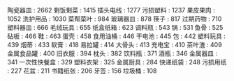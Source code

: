陶瓷器皿 : 2662
剩饭剩菜 : 1415
插头电线 : 1277
污损塑料 : 1237
果皮果肉 : 1052
洗护用品 : 1030
菜帮菜叶 : 984
玻璃器皿 : 878
筷子 : 817
过期药物 : 710
塑料器皿 : 666
毛绒玩具 : 655
纸盒纸箱 : 623
调料瓶 : 543
锅 : 531
鱼骨 : 525
砧板 : 466
鞋 : 463
蛋壳 : 458
食用油桶 : 446
干电池 : 445
包 : 442
塑料玩具 : 439
烟蒂 : 433
软膏 : 418
易拉罐 : 414
大骨头 : 413
充电宝 : 410
茶叶渣 : 409
金属食品罐 : 400
旧衣服 : 394
枕头 : 382
饮料瓶 : 371
酒瓶 : 346
金属器皿 : 341
一次性快餐盒 : 329
塑料衣架 : 325
金属厨具 : 284
快递纸袋 : 248
污损用纸 : 227
花盆 : 211
书籍纸张 : 206
牙签 : 156
垃圾桶 : 108
